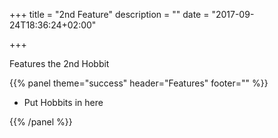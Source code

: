 +++
title = "2nd Feature"
description = ""
date = "2017-09-24T18:36:24+02:00"

+++

Features the 2nd Hobbit



{{% panel theme="success" header="Features" footer="" %}}

* Put Hobbits in here

{{% /panel %}}

